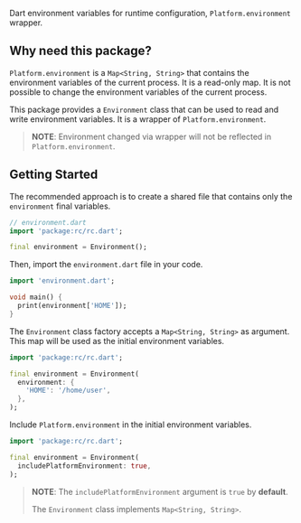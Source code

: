 Dart environment variables for runtime configuration, `Platform.environment` wrapper.

## Why need this package?

`Platform.environment` is a `Map<String, String>` that contains the environment variables of the current process. It is a read-only map. It is not possible to change the environment variables of the current process.

This package provides a `Environment` class that can be used to read and write environment variables. It is a wrapper of `Platform.environment`.

> **NOTE**: Environment changed via wrapper will not be reflected in `Platform.environment`.

## Getting Started

The recommended approach is to create a shared file that contains only the `environment` final variables.

```dart
// environment.dart
import 'package:rc/rc.dart';

final environment = Environment();
```

Then, import the `environment.dart` file in your code.

```dart
import 'environment.dart';

void main() {
  print(environment['HOME']);
}
```

The `Environment` class factory accepts a `Map<String, String>` as argument. This map will be used as the initial environment variables.

```dart
import 'package:rc/rc.dart';

final environment = Environment(
  environment: {
    'HOME': '/home/user',
  },
);
```

Include `Platform.environment` in the initial environment variables.

```dart
import 'package:rc/rc.dart';

final environment = Environment(
  includePlatformEnvironment: true,
);
```

> **NOTE**: The `includePlatformEnvironment` argument is `true` by **default**.
>
> The `Environment` class implements `Map<String, String>`.
